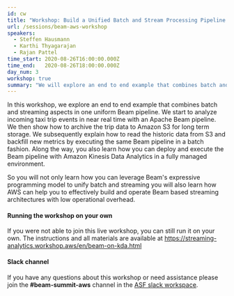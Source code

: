 ```yaml
---
id: cw
title: "Workshop: Build a Unified Batch and Stream Processing Pipeline with Apache Beam on AWS"
url: /sessions/beam-aws-workshop
speakers:
  - Steffen Hausmann
  - Karthi Thyagarajan
  - Rajan Pattel
time_start: 2020-08-26T16:00:00.000Z
time_end:   2020-08-26T18:00:00.000Z
day_num: 3
workshop: true
summary: "We will explore an end to end example that combines batch and streaming aspects in one uniform Beam pipeline, and deploy it to a fully managed environment with Amazon Kinesis Data Analytics."
---
```


In this workshop, we explore an end to end example that combines batch and streaming aspects in one uniform Beam pipeline. We start to analyze incoming taxi trip events in near real time with an Apache Beam pipeline. We then show how to archive the trip data to Amazon S3 for long term storage. We subsequently explain how to read the historic data from S3 and backfill new metrics by executing the same Beam pipeline in a batch fashion. Along the way, you also learn how you can deploy and execute the Beam pipeline with Amazon Kinesis Data Analytics in a fully managed environment.

So you will not only learn how you can leverage Beam's expressive programming model to unify batch and streaming you will also learn how AWS can help you to effectively build and operate Beam based streaming architectures with low operational overhead.



#### Running the workshop on your own
If you were not able to join this live workshop, you can still run it on your own. The instructions and all materials 
are available at https://streaming-analytics.workshop.aws/en/beam-on-kda.html  

#### Slack channel
If you have any questions about this workshop or need assistance please join the **#beam-summit-aws** channel in the [ASF slack workspace](https://the-asf.slack.com). 

